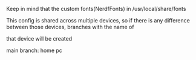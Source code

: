 Keep in mind that the custom fonts(NerdfFonts) in /usr/local/share/fonts

This config is shared across multiple devices, so if there is any difference between those devices, branches with the name of 

that device will be created

main branch: home pc
